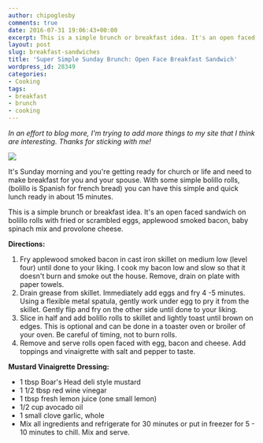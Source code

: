 ```yaml
---
author: chipoglesby
comments: true
date: 2016-07-31 19:06:43+00:00
excerpt: This is a simple brunch or breakfast idea. It's an open faced sandwich on bolillo rolls with fried or scrambled eggs, applewood smoked bacon, baby spinach mix and provolone cheese.
layout: post
slug: breakfast-sandwiches
title: 'Super Simple Sunday Brunch: Open Face Breakfast Sandwich'
wordpress_id: 28349
categories:
- Cooking
tags:
- breakfast
- brunch
- cooking
---
```


_In an effort to blog more, I'm trying to add more things to my site that I think are interesting. Thanks for sticking with me!_

![](https://storage.googleapis.com/www.chipoglesby.com/13668790_765625204847_8471746732959662453_o-1024x626.jpg)

It's Sunday morning and you're getting ready for church or life and need to make breakfast for you and your spouse. With some simple bolillo rolls, (bolillo is Spanish for french bread) you can have this simple and quick lunch ready in about 15 minutes.

This is a simple brunch or breakfast idea. It's an open faced sandwich on bolillo rolls with fried or scrambled eggs, applewood smoked bacon, baby spinach mix and provolone cheese.

**Directions:**

  1. Fry applewood smoked bacon in cast iron skillet on medium low (level four) until done to your liking. I cook my bacon low and slow so that it doesn't burn and smoke out the house. Remove, drain on plate with paper towels.
  2. Drain grease from skillet. Immediately add eggs and fry 4 -5 minutes. Using a flexible metal spatula, gently work under egg to pry it from the skillet. Gently flip and fry on the other side until done to your liking.
  3. Slice in half and add bolillo rolls to skillet and lightly toast until brown on edges. This is optional and can be done in a toaster oven or broiler of your oven. Be careful of timing, not to burn rolls.
  4. Remove and serve rolls open faced with egg, bacon and cheese. Add toppings and vinaigrette with salt and pepper to taste.

**Mustard Vinaigrette Dressing:**

  * 1 tbsp Boar's Head deli style mustard
  * 1 1/2 tbsp red wine vinegar
  * 1 tbsp fresh lemon juice (one small lemon)
  * 1/2 cup avocado oil
  * 1 small clove garlic, whole
  * Mix all ingredients and refrigerate for 30 minutes or put in freezer for 5 - 10 minutes to chill. Mix and serve.
